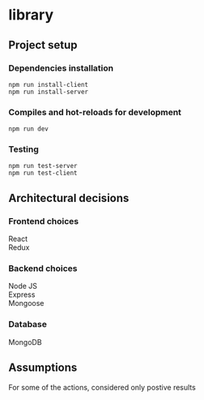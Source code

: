 # library

## Project setup

### Dependencies installation
```
npm run install-client
npm run install-server
```

### Compiles and hot-reloads for development
```
npm run dev
```

### Testing
```
npm run test-server
npm run test-client
```

## Architectural decisions
### Frontend choices
React  
Redux
### Backend choices
Node JS  
Express  
Mongoose
### Database
MongoDB

## Assumptions
For some of the actions, considered only postive results

